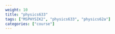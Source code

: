 ```yaml
---
weight: 10
title: "physics633"
tags: ["MSPHYSIK2", "physics633", "physics62a"]
categories: ["course"]
---
```


